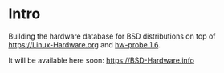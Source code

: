 # Intro

Building the hardware database for BSD distributions on top of https://Linux-Hardware.org and [hw-probe 1.6](https://github.com/linuxhw/hw-probe).

It will be available here soon: https://BSD-Hardware.info
